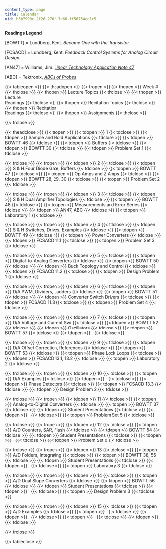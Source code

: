 ```yaml
---
content_type: page
title: Calendar
uid: b3b7990c-2f26-270f-7e66-ff56754cd1c5
---
```


**Readings Legend**

\[BOWTT\] = Lundberg, Kent. _Become One with the Transistor._

\[FCSACD\] = Lundberg, Kent. _Feedback Control Systems for Analog Circuit Design._

\[AN47\] = Williams, Jim. [_Linear Technology Application Note 47_](http://www.linear.com/index.jsp)

\[ABC\] = Tektronix, [_ABCs of Probes_](http://web.mit.edu/6.101/www/reference/ABCprobes_s.pdf)

{{< tableopen >}}
{{< theadopen >}}
{{< tropen >}}
{{< thopen >}}
Week #
{{< thclose >}}
{{< thopen >}}
Lecture Topics
{{< thclose >}}
{{< thopen >}}
Lecture  
Readings
{{< thclose >}}
{{< thopen >}}
Recitation Topics
{{< thclose >}}
{{< thopen >}}
Recitation  
Readings
{{< thclose >}}
{{< thopen >}}
Assignments
{{< thclose >}}

{{< trclose >}}

{{< theadclose >}}
{{< tropen >}}
{{< tdopen >}}
1
{{< tdclose >}}
{{< tdopen >}}
Sample and Hold Applications
{{< tdclose >}}
{{< tdopen >}}
BOWTT 46
{{< tdclose >}}
{{< tdopen >}}
Buffers
{{< tdclose >}}
{{< tdopen >}}
BOWTT 30
{{< tdclose >}}
{{< tdopen >}}
Problem Set 1
{{< tdclose >}}

{{< trclose >}}
{{< tropen >}}
{{< tdopen >}}
2
{{< tdclose >}}
{{< tdopen >}}
S & H Four Diode Gate, Buffers
{{< tdclose >}}
{{< tdopen >}}
BOWTT 47
{{< tdclose >}}
{{< tdopen >}}
Op Amps and Z Amps
{{< tdclose >}}
{{< tdopen >}}
BOWTT 28, 29, 30
{{< tdclose >}}
{{< tdopen >}}
Problem Set 2
{{< tdclose >}}

{{< trclose >}}
{{< tropen >}}
{{< tdopen >}}
3
{{< tdclose >}}
{{< tdopen >}}
S & H Dual Amplifier Topologies
{{< tdclose >}}
{{< tdopen >}}
BOWTT 48
{{< tdclose >}}
{{< tdopen >}}
Measurements and Error Series
{{< tdclose >}}
{{< tdopen >}}
AN47, ABC
{{< tdclose >}}
{{< tdopen >}}
Laboratory 1
{{< tdclose >}}

{{< trclose >}}
{{< tropen >}}
{{< tdopen >}}
4
{{< tdclose >}}
{{< tdopen >}}
S & H Switches, Drives, Examples
{{< tdclose >}}
{{< tdopen >}}
BOWTT 49
{{< tdclose >}}
{{< tdopen >}}
Power Converters
{{< tdclose >}}
{{< tdopen >}}
FCSACD 11.1
{{< tdclose >}}
{{< tdopen >}}
Problem Set 3
{{< tdclose >}}

{{< trclose >}}
{{< tropen >}}
{{< tdopen >}}
5
{{< tdclose >}}
{{< tdopen >}}
Digital-to-Analog Converters
{{< tdclose >}}
{{< tdopen >}}
BOWTT 50
{{< tdclose >}}
{{< tdopen >}}
Buck Topology and Control
{{< tdclose >}}
{{< tdopen >}}
FCSACD 11.2
{{< tdclose >}}
{{< tdopen >}}
Design Problem 1
{{< tdclose >}}

{{< trclose >}}
{{< tropen >}}
{{< tdopen >}}
6
{{< tdclose >}}
{{< tdopen >}}
D/A PWM, Dividers, Ladders
{{< tdclose >}}
{{< tdopen >}}
BOWTT 51
{{< tdclose >}}
{{< tdopen >}}
Converter Switch Drivers
{{< tdclose >}}
{{< tdopen >}}
FCSACD 11.3
{{< tdclose >}}
{{< tdopen >}}
Problem Set 4
{{< tdclose >}}

{{< trclose >}}
{{< tropen >}}
{{< tdopen >}}
7
{{< tdclose >}}
{{< tdopen >}}
D/A Voltage and Current Swi
{{< tdclose >}}
{{< tdopen >}}
BOWTT 52
{{< tdclose >}}
{{< tdopen >}}
Oscillators
{{< tdclose >}}
{{< tdopen >}}
BOWTT 57
{{< tdclose >}}
{{< tdopen >}}
 
{{< tdclose >}}

{{< trclose >}}
{{< tropen >}}
{{< tdopen >}}
9
{{< tdclose >}}
{{< tdopen >}}
D/A Offset Correction, References
{{< tdclose >}}
{{< tdopen >}}
BOWTT 53
{{< tdclose >}}
{{< tdopen >}}
Phase Lock Loops
{{< tdclose >}}
{{< tdopen >}}
FCSACD 13.1, 13.2
{{< tdclose >}}
{{< tdopen >}}
Laboratory 2
{{< tdclose >}}

{{< trclose >}}
{{< tropen >}}
{{< tdopen >}}
10
{{< tdclose >}}
{{< tdopen >}}
D/A Examples
{{< tdclose >}}
{{< tdopen >}}
 
{{< tdclose >}}
{{< tdopen >}}
Phase Detectors
{{< tdclose >}}
{{< tdopen >}}
FCSACD 13.3
{{< tdclose >}}
{{< tdopen >}}
Design Problem 2
{{< tdclose >}}

{{< trclose >}}
{{< tropen >}}
{{< tdopen >}}
11
{{< tdclose >}}
{{< tdopen >}}
Analog-to-Digital Converters
{{< tdclose >}}
{{< tdopen >}}
BOWTT 37
{{< tdclose >}}
{{< tdopen >}}
Student Presentations
{{< tdclose >}}
{{< tdopen >}}
 
{{< tdclose >}}
{{< tdopen >}}
Problem Set 5
{{< tdclose >}}

{{< trclose >}}
{{< tropen >}}
{{< tdopen >}}
12
{{< tdclose >}}
{{< tdopen >}}
A/D Counters, SAR, Flash
{{< tdclose >}}
{{< tdopen >}}
BOWTT 54
{{< tdclose >}}
{{< tdopen >}}
Student Presentations
{{< tdclose >}}
{{< tdopen >}}
 
{{< tdclose >}}
{{< tdopen >}}
Problem Set 6
{{< tdclose >}}

{{< trclose >}}
{{< tropen >}}
{{< tdopen >}}
13
{{< tdclose >}}
{{< tdopen >}}
A/D Folders, Integrating
{{< tdclose >}}
{{< tdopen >}}
BOWTT 38, 55
{{< tdclose >}}
{{< tdopen >}}
Student Presentations
{{< tdclose >}}
{{< tdopen >}}
 
{{< tdclose >}}
{{< tdopen >}}
Laboratory 3
{{< tdclose >}}

{{< trclose >}}
{{< tropen >}}
{{< tdopen >}}
14
{{< tdclose >}}
{{< tdopen >}}
A/D Dual Slope Converters
{{< tdclose >}}
{{< tdopen >}}
BOWTT 56
{{< tdclose >}}
{{< tdopen >}}
Student Presentations
{{< tdclose >}}
{{< tdopen >}}
 
{{< tdclose >}}
{{< tdopen >}}
Design Problem 3
{{< tdclose >}}

{{< trclose >}}
{{< tropen >}}
{{< tdopen >}}
15
{{< tdclose >}}
{{< tdopen >}}
A/D Examples
{{< tdclose >}}
{{< tdopen >}}
 
{{< tdclose >}}
{{< tdopen >}}
 
{{< tdclose >}}
{{< tdopen >}}
 
{{< tdclose >}}
{{< tdopen >}}
 
{{< tdclose >}}

{{< trclose >}}

{{< tableclose >}}